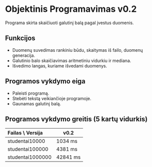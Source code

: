 # Objektinis Programavimas v0.2
Programa skirta skaičiuoti galutinį balą pagal įvestus duomenis.

## Funkcijos
- Duomenų suvedimas rankiniu būdu, skaitymas iš failo, duomenų generacija.
- Galutinio balo skaičiavimas aritmetiniu vidurkiu ir mediana.
- Išvedimo langas, kuriame išvedami duomenys.

## Programos vykdymo eiga
- Paleisti programą.
- Stebėti tekstą veikiančioje programoje.
- Gaunamas galutinį balą.

## Programos vykdymo greitis (5 kartų vidurkis)
|Failas \ Versija  | v0.2 |
| :--- | ---- |
| studentai10000 | 1034 ms |
| studentai100000 | 4381 ms |
| studentai1000000 | 42841 ms |


